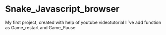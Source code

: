 # Snake_Javascript_browser
My first project, created with help of youtube videotutorial 
I `ve add function as Game_restart and Game_Pause 
